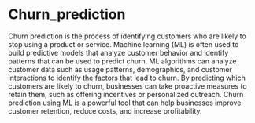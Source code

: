 # Churn_prediction
Churn prediction is the process of identifying customers who are likely to stop using a product or service.
Machine learning (ML) is often used to build predictive models that analyze customer behavior and identify patterns that can be used to predict churn.
ML algorithms can analyze customer data such as usage patterns, demographics, and customer interactions to identify the factors that lead to churn.
By predicting which customers are likely to churn, businesses can take proactive measures to retain them, such as offering incentives or personalized outreach.
Churn prediction using ML is a powerful tool that can help businesses improve customer retention, reduce costs, and increase profitability.
